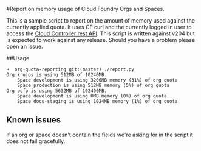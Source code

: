 #Report on memory usage of Cloud Foundry Orgs and Spaces.

This is a sample script to report on the amount of memory used against the currently applied quota. It uses CF curl and the currently logged in user to access the [Cloud Controller rest API](http://apidocs.cloudfoundry.org/). This script is written against v204 but is expected to work against any release. Should you have a problem please open an issue.

##Usage

```
➜  org-quota-reporting git:(master) ./report.py                                                                                                                                                                                                                 
Org krujos is using 512MB of 10240MB.
	Space development is using 3200MB memory (31%) of org quota
	Space production is using 512MB memory (5%) of org quota
Org pcfp is using 5632MB of 102400MB.
	Space development is using 0MB memory (0%) of org quota
	Space docs-staging is using 1024MB memory (1%) of org quota
```
## Known issues
If an org or space doesn't contain the fields we're asking for in the script it does not fail gracefully. 
